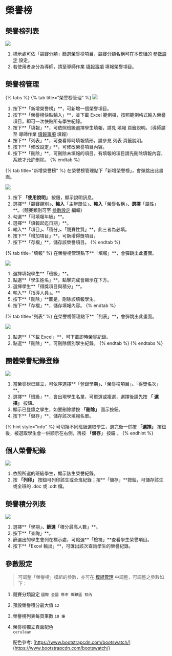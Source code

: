 # 榮譽榜

## 榮譽榜列表

![](../.gitbook/assets/honor-list1.png)

1. 標示處可依「競賽分類」篩選榮譽榜項目，競賽分類名稱可在本模組的 [參數設定](bang.md#ding) 設定。
2. 若使用者身分為導師，請至導師作業 [填報事項](../jiao-1/zuo.md#tian-shi) 填報榮譽項目。

## 榮譽榜管理

{% tabs %}
{% tab title="榮譽榜管理" %}
![](../.gitbook/assets/honor-list2.png)

1. 按下**「新增榮譽榜」**，可新增一個榮譽項目。
2. 按下**「榮譽榜快貼輸入」**，並下載 Excel 範例檔，按照範例格式輸入榮譽項目，即可一次快貼所有學生紀錄。
3. 按下**「填報」**，可依照班級選擇學生填報，請見 填報 頁籤說明。（導師請至 導師作業 [填報事項](../jiao-1/zuo.md#tian-shi) 填報）
4. 按下**「列表」**，可查看即時填報情形，請參見 列表 頁籤說明。
5. 按下**「修改設定」**，可修改榮譽項目內容。
6. 按下**「刪除」**，可刪除未填報的項目，有填報的項目請先刪除填報內容，系統才允許刪除。
{% endtab %}

{% tab title="新增榮譽榜" %}
在榮譽榜管理點下「新增榮譽榜」，會彈跳出此畫面。

![](../.gitbook/assets/new-honor.png)

1. 按下 **「使用說明」** 按鈕，顯示說明訊息。
2. 選擇**「競賽類別」**、輸入**「主辦單位」**、輸入**「榮譽名稱」**、選擇**「屬性」**。（競賽類別可至 [參數設定](bang.md#ding) 編輯）
3. 勾選**「可填報年級」**。
4. 選擇**「填報起迄日期」**。
5. 輸入**「項目」**、**「積分」**、**「競賽性質」**，此三者為必填。
6. 按下**「增加項目」**，可新增得獎項目。
7. 按下**「存檔」**，儲存該榮譽項目。
{% endtab %}

{% tab title="填報" %}
在榮譽榜管理點下**「填報」**，會彈跳出此畫面。

![](../.gitbook/assets/fill-honor.png)

1. 選擇填報學生**「班級」**。
2. 點選**「學生姓名」**，點擊完成會顯示在下方。
3. 選擇學生**「得獎項目與積分」**。
4. 輸入**「指導人員」。**
5. 按下**「刪除」**圖是，刪除該填報學生。
6. 按下**「存檔」**，儲存填報內容。
{% endtab %}

{% tab title="列表" %}
在榮譽榜管理點下**「列表」**，會彈跳出此畫面。

![](../.gitbook/assets/honor-list3.png)

1. 點選**「下載 Excel」**，可下載即時榮譽紀錄。
2. 點選**「刪除」**，可刪除個別學生紀錄。
{% endtab %}
{% endtabs %}

## 團體榮譽紀錄登錄

![](../.gitbook/assets/group-input.png)

1. 當榮譽榜已建立，可依序選擇**「登錄學期」**、**「榮譽榜項目」**、**「得獎名次」**。
2. 選擇**「班級」**，會出現學生名單，可單選或複選，選擇後請先按 **「 選擇」** 按鈕。
3. 顯示已登錄之學生，如要刪除請按 **「刪除」** 圖示按鈕。
4. 按下**「儲存」**，儲存該次填報名單。

{% hint style="info" %}
可切換不同班級選取學生，選完後一併按 **「選擇」** 按鈕後，被選取學生會一併顯示在右側，再按 **「儲存」** 按鈕 。
{% endhint %}

## 個人榮譽紀錄

![](../.gitbook/assets/individual-input.png)

1. 依照所選的班級學生，顯示該生榮譽紀錄。
2. 按 **「列印」** 按鈕可列印該生或全班紀錄；按**「儲存」**按鈕，可儲存該生或全班的 .doc 或 .odt 檔。

## 榮譽積分列表

![](../.gitbook/assets/honor-score.png)

1. 選擇**「學期」**、篩選**「積分最高人數」**。
2. 按下**「查詢」**。
3. 篩選出的學生會列在標示處，可點選**「檢視」**查看學生榮譽項目。
4. 按下**「Excel 輸出」**，可匯出該次查詢學生的榮譽紀錄。

## 參數設定

> 可調整「榮譽榜」模組的參數，亦可在 [模組管理](../xi-guan-li-mo/module.md#mo-guan-li) 中調整，可調整之參數如下：

1. 競賽分類設定 `國際 全國 縣市 鄉鎮區 校內`
2. 預設榮譽積分最大值 `12`
3. 榮譽榜列表每頁筆數 `10 筆`
4. 榮譽榜獨立頁面配色  
   `cerulean`

   配色參考: [https://www.bootstrapcdn.com/bootswatch/](https://www.bootstrapcdn.com/bootswatch/)

